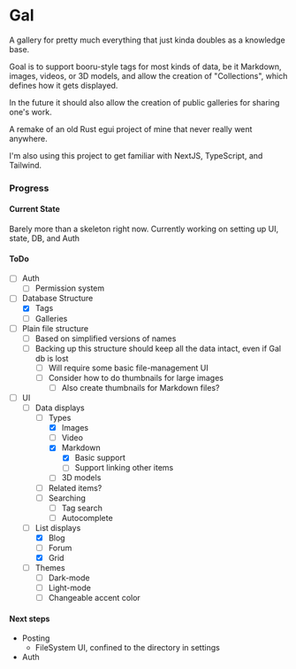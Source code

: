 # Gal

A gallery for pretty much everything that just kinda doubles as a knowledge base.

Goal is to support booru-style tags for most kinds of data, be it Markdown, 
images, videos, or 3D models, and allow the creation of "Collections", which
defines how it gets displayed.

In the future it should also allow the creation of public galleries for sharing
one's work.

A remake of an old Rust egui project of mine that never really went anywhere.

I'm also using this project to get familiar with NextJS, TypeScript, and Tailwind.

### Progress

#### Current State

Barely more than a skeleton right now. 
Currently working on setting up UI, state, DB, and Auth

#### ToDo

- [ ] Auth
  - [ ] Permission system
- [ ] Database Structure
  - [x] Tags
  - [ ] Galleries
- [ ] Plain file structure
  - [ ] Based on simplified versions of names
  - [ ] Backing up this structure should keep all the data intact, even if Gal db is lost
    - [ ] Will require some basic file-management UI
    - [ ] Consider how to do thumbnails for large images
      - [ ] Also create thumbnails for Markdown files?
- [ ] UI
  - [ ] Data displays
    - [ ] Types
      - [x] Images
      - [ ] Video
      - [x] Markdown
        - [x] Basic support
        - [ ] Support linking other items
      - [ ] 3D models
    - [ ] Related items?
    - [ ] Searching
      - [ ] Tag search
      - [ ] Autocomplete
  - [ ] List displays
    - [x] Blog
    - [ ] Forum
    - [x] Grid
  - [ ] Themes
    - [ ] Dark-mode
    - [ ] Light-mode
    - [ ] Changeable accent color

#### Next steps
- Posting
  - FileSystem UI, confined to the directory in settings
- Auth